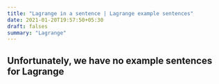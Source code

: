 ```yaml
---
title: "Lagrange in a sentence | Lagrange example sentences"
date: 2021-01-20T19:57:50+05:30
draft: falses
summary: "Lagrange"
---
```

## Unfortunately, we have no example sentences for Lagrange                 
